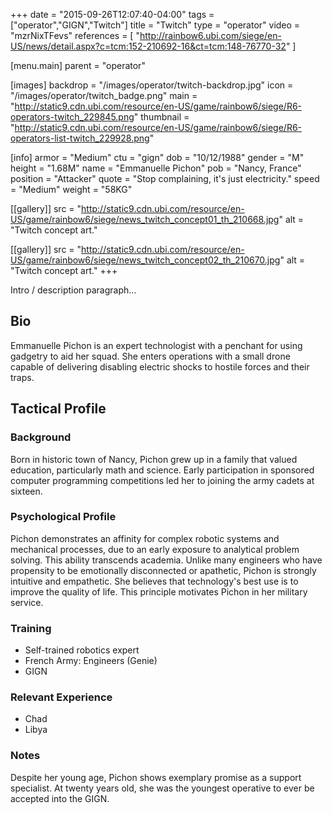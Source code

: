 +++
date = "2015-09-26T12:07:40-04:00"
tags = ["operator","GIGN","Twitch"]
title = "Twitch"
type = "operator"
video = "mzrNixTFevs"
references = [
  "http://rainbow6.ubi.com/siege/en-US/news/detail.aspx?c=tcm:152-210692-16&ct=tcm:148-76770-32"
]

[menu.main]
  parent = "operator"

[images]
  backdrop = "/images/operator/twitch-backdrop.jpg"
  icon = "/images/operator/twitch_badge.png"
  main = "http://static9.cdn.ubi.com/resource/en-US/game/rainbow6/siege/R6-operators-twitch_229845.png"
  thumbnail = "http://static9.cdn.ubi.com/resource/en-US/game/rainbow6/siege/R6-operators-list-twitch_229928.png"

[info]
  armor = "Medium"
  ctu = "gign"
  dob = "10/12/1988"
  gender = "M"
  height = "1.68M"
  name = "Emmanuelle Pichon"
  pob = "Nancy, France"
  position = "Attacker"
  quote = "Stop complaining, it's just electricity."
  speed = "Medium"
  weight = "58KG"

[[gallery]]
  src = "http://static9.cdn.ubi.com/resource/en-US/game/rainbow6/siege/news_twitch_concept01_th_210668.jpg"
  alt = "Twitch concept art."

[[gallery]]
  src = "http://static9.cdn.ubi.com/resource/en-US/game/rainbow6/siege/news_twitch_concept02_th_210670.jpg"
  alt = "Twitch concept art."
+++

Intro / description paragraph...<!--more-->

## Bio

Emmanuelle Pichon is an expert technologist with a penchant for using gadgetry to aid her squad. She enters operations with a small drone capable of delivering disabling electric shocks to hostile forces and their traps.

## Tactical Profile

### Background

Born in historic town of Nancy, Pichon grew up in a family that valued education, particularly math and science. Early participation in sponsored computer programming competitions led her to joining the army cadets at sixteen.

### Psychological Profile

Pichon demonstrates an affinity for complex robotic systems and mechanical processes, due to an early exposure to analytical problem solving. This ability transcends academia. Unlike many engineers who have propensity to be emotionally disconnected or apathetic, Pichon is strongly intuitive and empathetic. She believes that technology's best use is to improve the quality of life. This principle motivates Pichon in her military service.

### Training

* Self-trained robotics expert
* French Army: Engineers (Genie)
* GIGN

### Relevant Experience

* Chad
* Libya

### Notes

Despite her young age, Pichon shows exemplary promise as a support specialist. At twenty years old, she was the youngest operative to ever be accepted into the GIGN.
